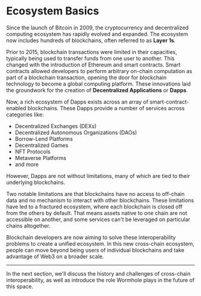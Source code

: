 # Ecosystem Basics

Since the launch of Bitcoin in 2009, the cryptocurrency and decentralized computing ecosystem has rapidly evolved and expanded. The ecosystem now includes hundreds of blockchains, often referred to as **Layer 1s**.

Prior to 2015, blockchain transactions were limited in their capacities, typically being used to transfer funds from one user to another. This changed with the introduction of Ethereum and smart contracts. Smart contracts allowed developers to perform arbitrary on-chain computation as part of a blockchain transaction, opening the door for blockchain technology to become a global computing platform. These innovations laid the groundwork for the creation of **Decentralized Applications** or **Dapps**.

Now, a rich ecosystem of Dapps exists across an array of smart-contract-enabled blockchains. These Dapps provide a number of services across categories like:

- Decentralized Exchanges (DEXs)
- Decentralized Autonomous Organizations (DAOs)
- Borrow-Lend Platforms
- Decentralized Games
- NFT Protocols
- Metaverse Platforms
- and more

However, Dapps are not without limitations, many of which are tied to their underlying blockchains.

Two notable limitations are that blockchains have no access to off-chain data and no mechanism to interact with other blockchains. These limitations have led to a fractured ecosystem, where each blockchain is closed off from the others by default. That means assets native to one chain are not accessible on another, and some services can't be leveraged on particular chains altogether.

Blockchain developers are now aiming to solve these interoperability problems to create a unified ecosystem. In this new cross-chain ecosystem, people can move beyond being users of individual blockchains and take advantage of Web3 on a broader scale.

---

In the next section, we'll discuss the history and challenges of cross-chain interoperability, as well as introduce the role Wormhole plays in the future of this space.
